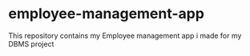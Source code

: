 # employee-management-app
This repository contains my Employee management app i made for my DBMS project
